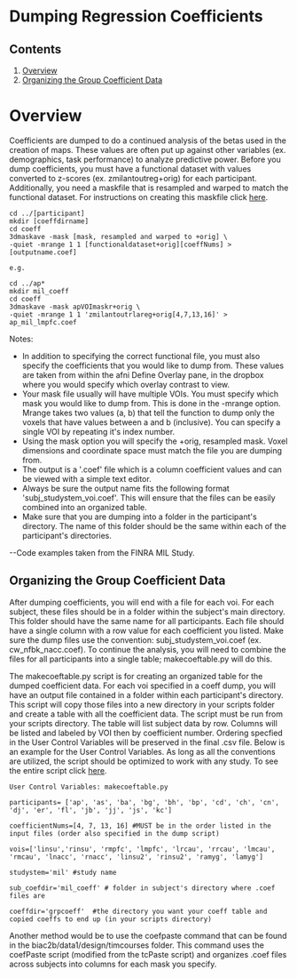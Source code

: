# Dumping Regression Coefficients

## Contents
  1. [Overview](#overview)
  2. [Organizing the Group Coefficient Data](#organizing)
  
<a name='overview'></a>
# Overview
Coefficients are dumped to do a continued analysis of the betas used in the creation of maps. These values are often put up against other variables (ex. demographics, task performance) to analyze predictive power. Before you dump coefficients, you must have a functional dataset with values converted to z-scores (ex. zmilantoutreg+orig) for each participant. Additionally, you need a maskfile that is resampled and warped to match the functional dataset. For instructions on creating this maskfile click [here](making-voi-masks.md).
```
cd ../[participant]
mkdir [coeffdirname]
cd coeff
3dmaskave -mask [mask, resampled and warped to +orig] \ 
-quiet -mrange 1 1 [functionaldataset+orig][coeffNums] > [outputname.coef]

e.g.

cd ../ap*
mkdir mil_coeff
cd coeff
3dmaskave -mask apVOImaskr+orig \
-quiet -mrange 1 1 'zmilantoutrlareg+orig[4,7,13,16]' > ap_mil_lmpfc.coef
```
Notes:
  - In addition to specifying the correct functional file, you must also specify the coefficients that you would like to dump from. These values are taken from within the afni Define Overlay pane, in the dropbox where you would specify which overlay contrast to view.
  - Your mask file usually will have multiple VOIs. You must specify which mask you would like to dump from. This is done in the -mrange option. Mrange takes two values (a, b) that tell the function to dump only the voxels that have values between a and b (inclusive). You can specify a single VOI by repeating it's index number.
  - Using the mask option you will specify the +orig, resampled mask. Voxel dimensions and coordinate space must match the file you are dumping from.
  - The output is a '.coef' file which is a column coefficient values and can be viewed with a simple text editor.
  - Always be sure the output name fits the following format 'subj_studystem_voi.coef'. This will ensure that the files can be easily combined into an organized table.
  - Make sure that you are dumping into a folder in the participant's directory. The name of this folder should be the same within each of the participant's directories.
  
--Code examples taken from the FINRA MIL Study.

<a name='organizing'></a>
## Organizing the Group Coefficient Data
After dumping coefficients, you will end with a file for each voi. For each subject, these files should be in a folder within the subject's main directory. This folder should have the same name for all participants. Each file should have a single column with a row value for each coefficient you listed. Make sure the dump files use the convention: subj_studystem_voi.coef (ex. cw_nfbk_nacc.coef). To continue the analysis, you will need to combine the files for all participants into a single table; makecoeftable.py will do this.

The makecoeftable.py script is for creating an organized table for the dumped coefficient data. For each voi specified in a coeff dump, you will have an output file contained in a folder within each participant's directory. This script will copy those files into a new directory in your scripts folder and create a table with all the coefficient data. The script must be run from your scripts directory. The table will list subject data by row. Columns will be listed and labeled by VOI then by coefficient number. Ordering specfied in the User Control Variables will be preserved in the final .csv file. Below is an example for the User Control Variables. As long as all the conventions are utilized, the script should be optimized to work with any study. To see the entire script click [here]().
```
User Control Variables: makecoeftable.py 

participants= ['ap', 'as', 'ba', 'bg', 'bh', 'bp', 'cd', 'ch', 'cn', 'dj', 'er', 'fl', 'jb', 'jj', 'js', 'kc']

coefficientNums=[4, 7, 13, 16] #MUST be in the order listed in the input files (order also specified in the dump script)

vois=['linsu','rinsu', 'rmpfc', 'lmpfc', 'lrcau', 'rrcau', 'lmcau', 'rmcau', 'lnacc', 'rnacc', 'linsu2', 'rinsu2', 'ramyg', 'lamyg']

studystem='mil' #study name

sub_coefdir='mil_coeff' # folder in subject's directory where .coef files are

coeffdir='grpcoeff'  #the directory you want your coeff table and copied coeffs to end up (in your scripts directory)
```
Another method would be to use the coefpaste command that can be found in the biac2b/data1/design/timcourses folder. This command uses the coefPaste script (modified from the tcPaste script) and organizes .coef files across subjects into columns for each mask you specify.
